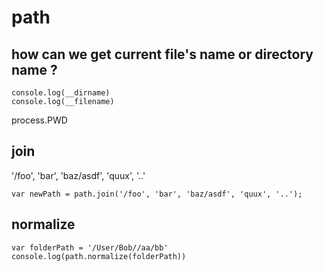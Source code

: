 # path
## how can we get current file's name or directory name ?
```
console.log(__dirname)
console.log(__filename)
```
process.PWD

## join
'/foo', 'bar', 'baz/asdf', 'quux', '..'
```
var newPath = path.join('/foo', 'bar', 'baz/asdf', 'quux', '..');
```

## normalize
```
var folderPath = '/User/Bob//aa/bb'
console.log(path.normalize(folderPath))
```

